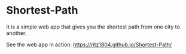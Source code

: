 # Shortest-Path

It is a simple web app that gives you the shortest path from one city to another.

See the web app in action: https://ritz1804.github.io/Shortest-Path/
